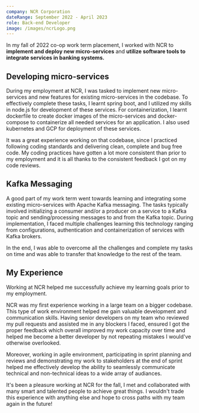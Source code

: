 ```yaml
---
company: NCR Corporation
dateRange: September 2022 - April 2023
role: Back-end Developer
image: /images/ncrLogo.png
---
```


In my fall of 2022 co-op work term placement, I worked with NCR to **implement and deploy new micro-services** and **utilize software tools to integrate services in banking systems.**

## Developing micro-services
During my employment at NCR, I was tasked to implement new micro-services and new features for existing micro-services in the codebase. To effectively complete these tasks, I learnt spring boot, and I utilized my skills in node.js for development of these services. For containerization, I learnt dockerfile to create docker images of the micro-services and docker-compose to containerize all needed services for an application. I also used kubernetes and GCP for deployment of these services. 

It was a great experience working on that codebase, since I practiced following coding standards and delivering clean, complete and bug free code. My coding practices have gotten a lot more consistent than prior to my employment and it is all thanks to the consistent feedback I got on my code reviews. 

## Kafka Messaging
A good part of my work term went towards learning and integrating some existing micro-services with Apache Kafka messaging. The tasks typically involved initializing a consumer and/or a producer on a service to a Kafka topic and sending/processing messages to and from the Kafka topic. During implementation, I faced multiple challenges learning this technology ranging from configurations, authentication and containerization of services with Kafka brokers. 

In the end, I was able to overcome all the challenges and complete my tasks on time and was able to transfer that knowledge to the rest of the team. 

## My Experience
Working at NCR helped me successfully achieve my learning goals prior to my employment. 

NCR was my first experience working in a large team on a bigger codebase. This type of work environment helped me gain valuable development and communication skills. Having senior developers on my team who reviewed my pull requests and assisted me in any blockers I faced, ensured I got the proper feedback which overall improved my work capacity over time and helped me become a better developer by not repeating mistakes I would've otherwise overlooked.

Moreover, working in agile environment, participating in sprint planning and reviews and demonstrating my work to stakeholders at the end of sprint helped me effectively develop the ability to seamlessly communicate technical and non-technical ideas to a wide array of audiances. 

It's been a pleasure working at NCR for the fall, I met and collaborated with many smart and talented people to achieve great things. I wouldn't trade this experience with anything else and hope to cross paths with my team again in the future!

